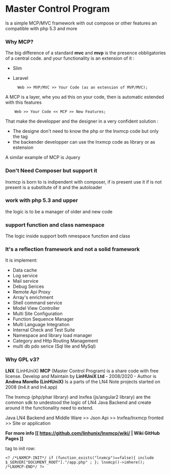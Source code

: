 Master Control Program
=========================
Is a simple MCP/MVC framework with out compose or other features an compatible with php 5.3 and more 

### Why MCP? ###
The big difference of a standard **mvc** and **mvp** is the presence obbligatories of a central code.
and your functionality is an extension of it :
- Slim 
- Laravel

        Web >> MVP/MVC >> Your Code (as an extension of MVP/MVC);

A MCP is a layer, whe you ad this on your code, then is automatic estended with this features

        Web >> Your Code << MCP >> New Features;
    
That make the developper and the designer in a very confident solution :
- The designe don't need to know the php or the lnxmcp code but only the tag 
- the backender developper can use the lnxmcp code as library or as estension
 
 A similar example of MCP is Jquery 

### Don't Need Composer but support it ###
lnxmcp is born to is indipendent with composer, if is present use it 
if is not present is a substitute of it and the autoloader 

### work with php 5.3 and upper ##
the logic is to be a manager of older and new code 

### support function and class namespace ###
The logic inside support both nmespace function and class

### It's a reflection framework and not a solid framework ###

  It is implement:
 - Data cache 
 - Log service 
 - Mail service 
 - Debug Serices 
 - Remote Api Proxy 
 - Array's enrichment
 - Shell command service 
 - Model View Controller 
 - Multi Site Configuration
 - Function Sequence Manager
 - Multi Language Integration
 - Internal Check and Test Suite
 - Namespace and library load manager
 - Category and Http Routing Management
 - multi db pdo serice (Sql lite and MySql) 
 
### Why GPL v3?

**LNX** (LinHUniX) **MCP** (Master Control Program) is a share code with free license.
Develop and Maintain by **LinHUniX Ltd**  - 2008/2020  - Author is **Andrea Morello (LinHUniX)**
Is a parts of the LN4 Note projects started on 2008 (ln4.it and ln4.app)

The lnxmcp (php/phar library) and lnxfea (js/angular2 library) are the common sdk to undestood
the logic of LN4 Java Backend and create around it the functionality need to extend.

Java LN4 Backend and Middle Ware >> Json Api >> lnxfea/lnxmcp fronted  >> Site or application

**For more info [[ https://github.com/linhunix/lnxmcp/wiki/ | Wiki GitHub Pages ]]**
  
   
tag to init row:

    <? /*LNXMCP-INIT*/ if (function_exists("lnxmcp")==false){ include $_SERVER["DOCUMENT_ROOT"]."/app.php" ; }; lnxmcp()->imhere(); /*LNXMCP-END*/ ?>
